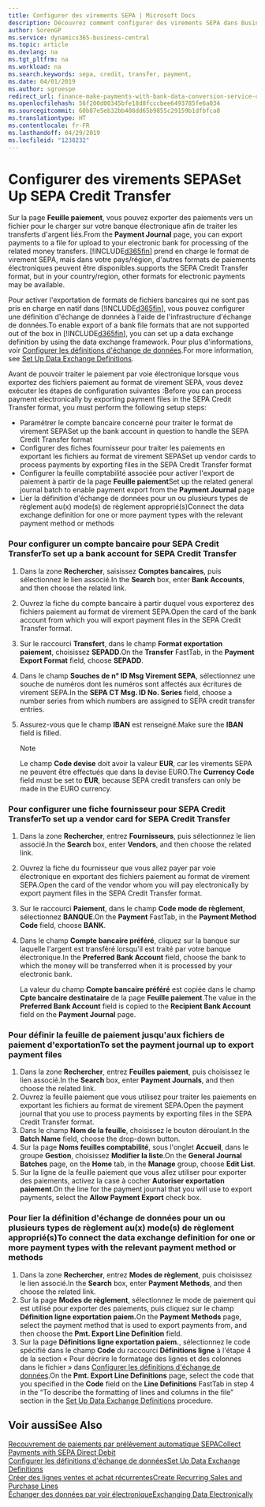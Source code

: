 ```yaml
---
title: Configurer des virements SEPA | Microsoft Docs
description: Découvrez comment configurer des virements SEPA dans Business Central.
author: SorenGP
ms.service: dynamics365-business-central
ms.topic: article
ms.devlang: na
ms.tgt_pltfrm: na
ms.workload: na
ms.search.keywords: sepa, credit, transfer, payment,
ms.date: 04/01/2019
ms.author: sgroespe
redirect_url: finance-make-payments-with-bank-data-conversion-service-or-sepa-credit-transfer
ms.openlocfilehash: 56f200d00345bfe18d8fcccbee6493785fe6a034
ms.sourcegitcommit: 60b87e5eb32bb408dd65b9855c29159b1dfbfca8
ms.translationtype: HT
ms.contentlocale: fr-FR
ms.lasthandoff: 04/29/2019
ms.locfileid: "1238232"
---
```

# <a name="set-up-sepa-credit-transfer"></a><span data-ttu-id="648ac-103">Configurer des virements SEPA</span><span class="sxs-lookup"><span data-stu-id="648ac-103">Set Up SEPA Credit Transfer</span></span>
<span data-ttu-id="648ac-104">Sur la page **Feuille paiement**, vous pouvez exporter des paiements vers un fichier pour le charger sur votre banque électronique afin de traiter les transferts d'argent liés.</span><span class="sxs-lookup"><span data-stu-id="648ac-104">From the **Payment Journal** page, you can export payments to a file for upload to your electronic bank for processing of the related money transfers.</span></span> [!INCLUDE[d365fin](includes/d365fin_md.md)] <span data-ttu-id="648ac-105">prend en charge le format de virement SEPA, mais dans votre pays/région, d'autres formats de paiements électroniques peuvent être disponibles.</span><span class="sxs-lookup"><span data-stu-id="648ac-105">supports the SEPA Credit Transfer format, but in your country/region, other formats for electronic payments may be available.</span></span>  

<span data-ttu-id="648ac-106">Pour activer l'exportation de formats de fichiers bancaires qui ne sont pas pris en charge en natif dans [!INCLUDE[d365fin](includes/d365fin_md.md)], vous pouvez configurer une définition d'échange de données à l'aide de l'infrastructure d'échange de données.</span><span class="sxs-lookup"><span data-stu-id="648ac-106">To enable export of a bank file formats that are not supported out of the box in [!INCLUDE[d365fin](includes/d365fin_md.md)], you can set up a data exchange definition by using the data exchange framework.</span></span> <span data-ttu-id="648ac-107">Pour plus d'informations, voir [Configurer les définitions d'échange de données](across-how-to-set-up-data-exchange-definitions.md).</span><span class="sxs-lookup"><span data-stu-id="648ac-107">For more information, see [Set Up Data Exchange Definitions](across-how-to-set-up-data-exchange-definitions.md).</span></span>  

<span data-ttu-id="648ac-108">Avant de pouvoir traiter le paiement par voie électronique lorsque vous exportez des fichiers paiement au format de virement SEPA, vous devez exécuter les étapes de configuration suivantes :</span><span class="sxs-lookup"><span data-stu-id="648ac-108">Before you can process payment electronically by exporting payment files in the SEPA Credit Transfer format, you must perform the following setup steps:</span></span>  

* <span data-ttu-id="648ac-109">Paramétrer le compte bancaire concerné pour traiter le format de virement SEPA</span><span class="sxs-lookup"><span data-stu-id="648ac-109">Set up the bank account in question to handle the SEPA Credit Transfer format</span></span>  
* <span data-ttu-id="648ac-110">Configurer des fiches fournisseur pour traiter les paiements en exportant les fichiers au format de virement SEPA</span><span class="sxs-lookup"><span data-stu-id="648ac-110">Set up vendor cards to process payments by exporting files in the SEPA Credit Transfer format</span></span>  
* <span data-ttu-id="648ac-111">Configurer la feuille comptabilité associée pour activer l'export de paiement à partir de la page **Feuille paiement**</span><span class="sxs-lookup"><span data-stu-id="648ac-111">Set up the related general journal batch to enable payment export from the **Payment Journal** page</span></span>  
* <span data-ttu-id="648ac-112">Lier la définition d'échange de données pour un ou plusieurs types de règlement au(x) mode(s) de règlement approprié(s)</span><span class="sxs-lookup"><span data-stu-id="648ac-112">Connect the data exchange definition for one or more payment types with the relevant payment method or methods</span></span>  

### <a name="to-set-up-a-bank-account-for-sepa-credit-transfer"></a><span data-ttu-id="648ac-113">Pour configurer un compte bancaire pour SEPA Credit Transfer</span><span class="sxs-lookup"><span data-stu-id="648ac-113">To set up a bank account for SEPA Credit Transfer</span></span>  
1. <span data-ttu-id="648ac-114">Dans la zone **Rechercher**, saisissez **Comptes bancaires**, puis sélectionnez le lien associé.</span><span class="sxs-lookup"><span data-stu-id="648ac-114">In the **Search** box, enter **Bank Accounts**, and then choose the related link.</span></span>  
2. <span data-ttu-id="648ac-115">Ouvrez la fiche du compte bancaire à partir duquel vous exporterez des fichiers paiement au format de virement SEPA.</span><span class="sxs-lookup"><span data-stu-id="648ac-115">Open the card of the bank account from which you will export payment files in the SEPA Credit Transfer format.</span></span>  
3. <span data-ttu-id="648ac-116">Sur le raccourci **Transfert**, dans le champ **Format exportation paiement**, choisissez **SEPADD**.</span><span class="sxs-lookup"><span data-stu-id="648ac-116">On the **Transfer** FastTab, in the **Payment Export Format** field, choose **SEPADD**.</span></span>  
4. <span data-ttu-id="648ac-117">Dans le champ **Souches de n° ID Msg Virement SEPA**, sélectionnez une souche de numéros dont les numéros sont affectés aux écritures de virement SEPA.</span><span class="sxs-lookup"><span data-stu-id="648ac-117">In the **SEPA CT Msg. ID No. Series** field, choose a number series from which numbers are assigned to SEPA credit transfer entries.</span></span>  
5. <span data-ttu-id="648ac-118">Assurez-vous que le champ **IBAN** est renseigné.</span><span class="sxs-lookup"><span data-stu-id="648ac-118">Make sure the **IBAN** field is filled.</span></span>  

    > [!NOTE]  
    >  <span data-ttu-id="648ac-119">Le champ **Code devise** doit avoir la valeur **EUR**, car les virements SEPA ne peuvent être effectués que dans la devise EURO.</span><span class="sxs-lookup"><span data-stu-id="648ac-119">The **Currency Code** field must be set to **EUR**, because SEPA credit transfers can only be made in the EURO currency.</span></span>  

### <a name="to-set-up-a-vendor-card-for-sepa-credit-transfer"></a><span data-ttu-id="648ac-120">Pour configurer une fiche fournisseur pour SEPA Credit Transfer</span><span class="sxs-lookup"><span data-stu-id="648ac-120">To set up a vendor card for SEPA Credit Transfer</span></span>  
1. <span data-ttu-id="648ac-121">Dans la zone **Rechercher**, entrez **Fournisseurs**, puis sélectionnez le lien associé.</span><span class="sxs-lookup"><span data-stu-id="648ac-121">In the **Search** box, enter **Vendors**, and then choose the related link.</span></span>  
2. <span data-ttu-id="648ac-122">Ouvrez la fiche du fournisseur que vous allez payer par voie électronique en exportant des fichiers paiement au format de virement SEPA.</span><span class="sxs-lookup"><span data-stu-id="648ac-122">Open the card of the vendor whom you will pay electronically by export payment files in the SEPA Credit Transfer format.</span></span>  
3. <span data-ttu-id="648ac-123">Sur le raccourci **Paiement**, dans le champ **Code mode de règlement**, sélectionnez **BANQUE**.</span><span class="sxs-lookup"><span data-stu-id="648ac-123">On the **Payment** FastTab, in the **Payment Method Code** field, choose **BANK**.</span></span>  
4. <span data-ttu-id="648ac-124">Dans le champ **Compte bancaire préféré**, cliquez sur la banque sur laquelle l'argent est transféré lorsqu'il est traité par votre banque électronique.</span><span class="sxs-lookup"><span data-stu-id="648ac-124">In the **Preferred Bank Account** field, choose the bank to which the money will be transferred when it is processed by your electronic bank.</span></span>  

     <span data-ttu-id="648ac-125">La valeur du champ **Compte bancaire préféré** est copiée dans le champ **Cpte bancaire destinataire** de la page **Feuille paiement**.</span><span class="sxs-lookup"><span data-stu-id="648ac-125">The value in the **Preferred Bank Account** field is copied to the **Recipient Bank Account** field on the **Payment Journal** page.</span></span>  

### <a name="to-set-the-payment-journal-up-to-export-payment-files"></a><span data-ttu-id="648ac-126">Pour définir la feuille de paiement jusqu'aux fichiers de paiement d'exportation</span><span class="sxs-lookup"><span data-stu-id="648ac-126">To set the payment journal up to export payment files</span></span>  
1. <span data-ttu-id="648ac-127">Dans la zone **Rechercher**, entrez **Feuilles paiement**, puis choisissez le lien associé.</span><span class="sxs-lookup"><span data-stu-id="648ac-127">In the **Search** box, enter **Payment Journals**, and then choose the related link.</span></span>  
2. <span data-ttu-id="648ac-128">Ouvrez la feuille paiement que vous utilisez pour traiter les paiements en exportant les fichiers au format de virement SEPA.</span><span class="sxs-lookup"><span data-stu-id="648ac-128">Open the payment journal that you use to process payments by exporting files in the SEPA Credit Transfer format.</span></span>  
3. <span data-ttu-id="648ac-129">Dans le champ **Nom de la feuille**, choisissez le bouton déroulant.</span><span class="sxs-lookup"><span data-stu-id="648ac-129">In the **Batch Name** field, choose the drop\-down button.</span></span>  
4. <span data-ttu-id="648ac-130">Sur la page **Noms feuilles comptabilité**, sous l'onglet **Accueil**, dans le groupe **Gestion**, choisissez **Modifier la liste**.</span><span class="sxs-lookup"><span data-stu-id="648ac-130">On the **General Journal Batches** page, on the **Home** tab, in the **Manage** group, choose **Edit List**.</span></span>  
5. <span data-ttu-id="648ac-131">Sur la ligne de la feuille paiement que vous allez utiliser pour exporter des paiements, activez la case à cocher **Autoriser exportation paiement**.</span><span class="sxs-lookup"><span data-stu-id="648ac-131">On the line for the payment journal that you will use to export payments, select the **Allow Payment Export** check box.</span></span>  

### <a name="to-connect-the-data-exchange-definition-for-one-or-more-payment-types-with-the-relevant-payment-method-or-methods"></a><span data-ttu-id="648ac-132">Pour lier la définition d'échange de données pour un ou plusieurs types de règlement au(x) mode(s) de règlement approprié(s)</span><span class="sxs-lookup"><span data-stu-id="648ac-132">To connect the data exchange definition for one or more payment types with the relevant payment method or methods</span></span>  
1. <span data-ttu-id="648ac-133">Dans la zone **Rechercher**, entrez **Modes de règlement**, puis choisissez le lien associé.</span><span class="sxs-lookup"><span data-stu-id="648ac-133">In the **Search** box, enter **Payment Methods**, and then choose the related link.</span></span>  
2. <span data-ttu-id="648ac-134">Sur la page **Modes de règlement**, sélectionnez le mode de paiement qui est utilisé pour exporter des paiements, puis cliquez sur le champ **Définition ligne exportation paiem.**</span><span class="sxs-lookup"><span data-stu-id="648ac-134">On the **Payment Methods** page, select the payment method that is used to export payments from, and then choose the **Pmt. Export Line Definition** field.</span></span>  
3. <span data-ttu-id="648ac-135">Sur la page **Définitions ligne exportation paiem.**, sélectionnez le code spécifié dans le champ **Code** du raccourci **Définitions ligne** à l'étape 4 de la section « Pour décrire le formatage des lignes et des colonnes dans le fichier » dans [Configurer les définitions d'échange de données](across-how-to-set-up-data-exchange-definitions.md).</span><span class="sxs-lookup"><span data-stu-id="648ac-135">On the **Pmt. Export Line Definitions** page, select the code that you specified in the **Code** field on the **Line Definitions** FastTab in step 4 in the “To describe the formatting of lines and columns in the file” section in the [Set Up Data Exchange Definitions](across-how-to-set-up-data-exchange-definitions.md) procedure.</span></span>  

## <a name="see-also"></a><span data-ttu-id="648ac-136">Voir aussi</span><span class="sxs-lookup"><span data-stu-id="648ac-136">See Also</span></span>  
[<span data-ttu-id="648ac-137">Recouvrement de paiements par prélèvement automatique SEPA</span><span class="sxs-lookup"><span data-stu-id="648ac-137">Collect Payments with SEPA Direct Debit</span></span>](finance-collect-payments-with-sepa-direct-debit.md)  
[<span data-ttu-id="648ac-138">Configurer les définitions d'échange de données</span><span class="sxs-lookup"><span data-stu-id="648ac-138">Set Up Data Exchange Definitions</span></span>](across-how-to-set-up-data-exchange-definitions.md)  
[<span data-ttu-id="648ac-139">Créer des lignes ventes et achat récurrentes</span><span class="sxs-lookup"><span data-stu-id="648ac-139">Create Recurring Sales and Purchase Lines</span></span>](sales-how-work-standard-lines.md)  
[<span data-ttu-id="648ac-140">Échanger des données par voir électronique</span><span class="sxs-lookup"><span data-stu-id="648ac-140">Exchanging Data Electronically</span></span>](across-data-exchange.md)  
